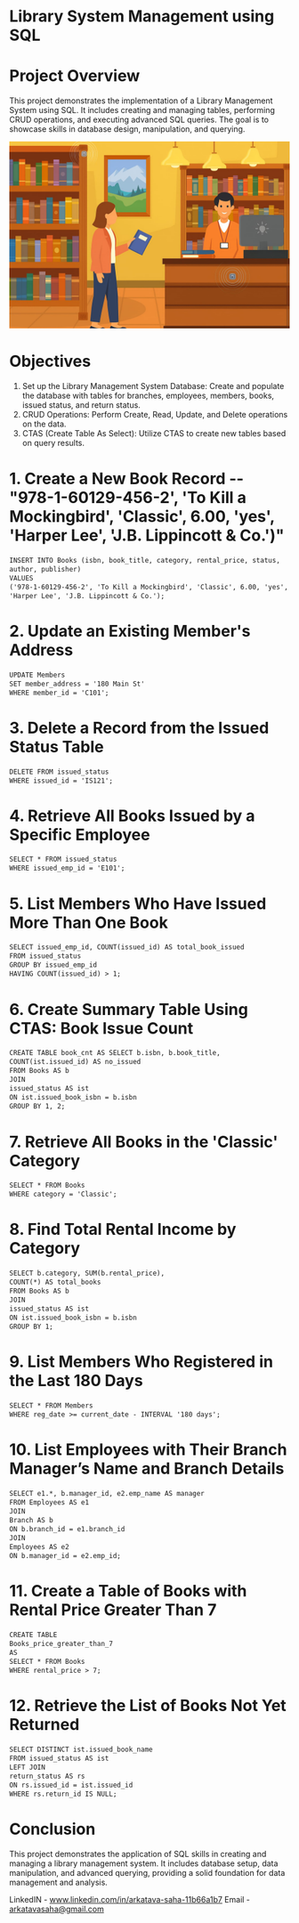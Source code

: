 # Library System Management using SQL

# Project Overview
This project demonstrates the implementation of a Library Management System using SQL. It includes creating and managing tables, performing CRUD operations, and executing advanced SQL queries. The goal is to showcase skills in database design, manipulation, and querying.

![Library logo](https://github.com/arkatava-saha/EDA_PROJECT/blob/main/Library%20logo.jpeg)

# Objectives

1. Set up the Library Management System Database: Create and populate the database with tables for branches, employees, members, books, issued status, and return status.
2. CRUD Operations: Perform Create, Read, Update, and Delete operations on the data.
3. CTAS (Create Table As Select): Utilize CTAS to create new tables based on query results.



# 1. Create a New Book Record -- "978-1-60129-456-2', 'To Kill a Mockingbird', 'Classic', 6.00, 'yes', 'Harper Lee', 'J.B. Lippincott & Co.')"
 
```
INSERT INTO Books (isbn, book_title, category, rental_price, status, author, publisher)
VALUES
('978-1-60129-456-2', 'To Kill a Mockingbird', 'Classic', 6.00, 'yes', 'Harper Lee', 'J.B. Lippincott & Co.');
```

 # 2. Update an Existing Member's Address

```
UPDATE Members 
SET member_address = '180 Main St'
WHERE member_id = 'C101';
```

 # 3. Delete a Record from the Issued Status Table
 
```
DELETE FROM issued_status
WHERE issued_id = 'IS121';
```

 # 4. Retrieve All Books Issued by a Specific Employee
 
```
SELECT * FROM issued_status 
WHERE issued_emp_id = 'E101';
```

 # 5. List Members Who Have Issued More Than One Book
 
```
SELECT issued_emp_id, COUNT(issued_id) AS total_book_issued 
FROM issued_status 
GROUP BY issued_emp_id 
HAVING COUNT(issued_id) > 1;
```

 # 6. Create Summary Table Using CTAS: Book Issue Count

```
CREATE TABLE book_cnt AS SELECT b.isbn, b.book_title,
COUNT(ist.issued_id) AS no_issued 
FROM Books AS b 
JOIN
issued_status AS ist 
ON ist.issued_book_isbn = b.isbn 
GROUP BY 1, 2;
```

 # 7. Retrieve All Books in the 'Classic' Category
 
```
SELECT * FROM Books 
WHERE category = 'Classic';
```

 # 8. Find Total Rental Income by Category
 
```
SELECT b.category, SUM(b.rental_price),
COUNT(*) AS total_books 
FROM Books AS b 
JOIN 
issued_status AS ist 
ON ist.issued_book_isbn = b.isbn 
GROUP BY 1;
```

 # 9. List Members Who Registered in the Last 180 Days
 
```
SELECT * FROM Members
WHERE reg_date >= current_date - INTERVAL '180 days';
```

 # 10. List Employees with Their Branch Manager’s Name and Branch Details
 
```
SELECT e1.*, b.manager_id, e2.emp_name AS manager 
FROM Employees AS e1 
JOIN 
Branch AS b 
ON b.branch_id = e1.branch_id
JOIN
Employees AS e2 
ON b.manager_id = e2.emp_id;
```

 # 11. Create a Table of Books with Rental Price Greater Than 7
 
```
CREATE TABLE 
Books_price_greater_than_7 
AS
SELECT * FROM Books 
WHERE rental_price > 7;
```

 # 12. Retrieve the List of Books Not Yet Returned
 
```
SELECT DISTINCT ist.issued_book_name
FROM issued_status AS ist
LEFT JOIN
return_status AS rs
ON rs.issued_id = ist.issued_id 
WHERE rs.return_id IS NULL;
```


# Conclusion

This project demonstrates the application of SQL skills in creating and managing a library management system. It includes database setup, data manipulation, and advanced querying, providing a solid foundation for data management and analysis.

LinkedIN - www.linkedin.com/in/arkatava-saha-11b66a1b7
Email - arkatavasaha@gmail.com

